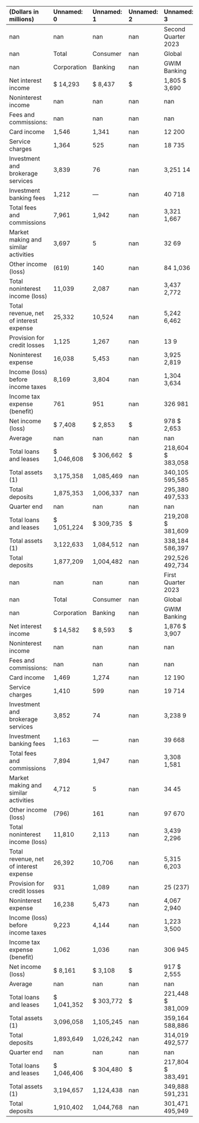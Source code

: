 | (Dollars in millions)                  | Unnamed: 0   | Unnamed: 1   | Unnamed: 2   | Unnamed: 3          | Unnamed: 4   | Unnamed: 5   | Unnamed: 6   | Unnamed: 7   |
|:---------------------------------------|:-------------|:-------------|:-------------|:--------------------|:-------------|:-------------|:-------------|:-------------|
| nan                                    | nan          | nan          | nan          | Second Quarter 2023 | nan          | nan          | nan          | nan          |
| nan                                    | Total        | Consumer     | nan          | Global              | nan          | Global       | nan          | All          |
| nan                                    | Corporation  | Banking      | nan          | GWIM Banking        | nan          | Markets      | nan          | Other        |
| Net interest income                    | $ 14,293     | $ 8,437      | $            | 1,805 $ 3,690       | $            | 297          | $            | 64           |
| Noninterest income                     | nan          | nan          | nan          | nan                 | nan          | nan          | nan          | nan          |
| Fees and commissions:                  | nan          | nan          | nan          | nan                 | nan          | nan          | nan          | nan          |
| Card income                            | 1,546        | 1,341        | nan          | 12 200              | nan          | 19           | nan          | (26)         |
| Service charges                        | 1,364        | 525          | nan          | 18 735              | nan          | 85           | nan          | 1            |
| Investment and brokerage services      | 3,839        | 76           | nan          | 3,251 14            | nan          | 499          | nan          | (1)          |
| Investment banking fees                | 1,212        | —            | nan          | 40 718              | nan          | 503          | nan          | (49)         |
| Total fees and commissions             | 7,961        | 1,942        | nan          | 3,321 1,667         | nan          | 1,106        | nan          | (75)         |
| Market making and similar activities   | 3,697        | 5            | nan          | 32 69               | nan          | 3,409        | nan          | 182          |
| Other income (loss)                    | (619)        | 140          | nan          | 84 1,036            | nan          | 59           | nan          | (1,938)      |
| Total noninterest income (loss)        | 11,039       | 2,087        | nan          | 3,437 2,772         | nan          | 4,574        | nan          | (1,831)      |
| Total revenue, net of interest expense | 25,332       | 10,524       | nan          | 5,242 6,462         | nan          | 4,871        | nan          | (1,767)      |
| Provision for credit losses            | 1,125        | 1,267        | nan          | 13 9                | nan          | (4)          | nan          | (160)        |
| Noninterest expense                    | 16,038       | 5,453        | nan          | 3,925 2,819         | nan          | 3,349        | nan          | 492          |
| Income (loss) before income taxes      | 8,169        | 3,804        | nan          | 1,304 3,634         | nan          | 1,526        | nan          | (2,099)      |
| Income tax expense (benefit)           | 761          | 951          | nan          | 326 981             | nan          | 420          | nan          | (1,917)      |
| Net income (loss)                      | $ 7,408      | $ 2,853      | $            | 978 $ 2,653         | $            | 1,106        | $            | (182)        |
| Average                                | nan          | nan          | nan          | nan                 | nan          | nan          | nan          | nan          |
| Total loans and leases                 | $ 1,046,608  | $ 306,662    | $            | 218,604 $ 383,058   | $            | 128,539      | $            | 9,745        |
| Total assets (1)                       | 3,175,358    | 1,085,469    | nan          | 340,105 595,585     | nan          | 877,471      | nan          | 276,728      |
| Total deposits                         | 1,875,353    | 1,006,337    | nan          | 295,380 497,533     | nan          | 33,222       | nan          | 42,881       |
| Quarter end                            | nan          | nan          | nan          | nan                 | nan          | nan          | nan          | nan          |
| Total loans and leases                 | $ 1,051,224  | $ 309,735    | $            | 219,208 $ 381,609   | $            | 131,128      | $            | 9,544        |
| Total assets (1)                       | 3,122,633    | 1,084,512    | nan          | 338,184 586,397     | nan          | 851,206      | nan          | 262,334      |
| Total deposits                         | 1,877,209    | 1,004,482    | nan          | 292,526 492,734     | nan          | 33,049       | nan          | 54,418       |
| nan                                    | nan          | nan          | nan          | First Quarter 2023  | nan          | nan          | nan          | nan          |
| nan                                    | Total        | Consumer     | nan          | Global              | nan          | Global       | nan          | All          |
| nan                                    | Corporation  | Banking      | nan          | GWIM Banking        | nan          | Markets      | nan          | Other        |
| Net interest income                    | $ 14,582     | $ 8,593      | $            | 1,876 $ 3,907       | $            | 109          | $            | 97           |
| Noninterest income                     | nan          | nan          | nan          | nan                 | nan          | nan          | nan          | nan          |
| Fees and commissions:                  | nan          | nan          | nan          | nan                 | nan          | nan          | nan          | nan          |
| Card income                            | 1,469        | 1,274        | nan          | 12 190              | nan          | 16           | nan          | (23)         |
| Service charges                        | 1,410        | 599          | nan          | 19 714              | nan          | 78           | nan          | —            |
| Investment and brokerage services      | 3,852        | 74           | nan          | 3,238 9             | nan          | 533          | nan          | (2)          |
| Investment banking fees                | 1,163        | —            | nan          | 39 668              | nan          | 469          | nan          | (13)         |
| Total fees and commissions             | 7,894        | 1,947        | nan          | 3,308 1,581         | nan          | 1,096        | nan          | (38)         |
| Market making and similar activities   | 4,712        | 5            | nan          | 34 45               | nan          | 4,398        | nan          | 230          |
| Other income (loss)                    | (796)        | 161          | nan          | 97 670              | nan          | 23           | nan          | (1,747)      |
| Total noninterest income (loss)        | 11,810       | 2,113        | nan          | 3,439 2,296         | nan          | 5,517        | nan          | (1,555)      |
| Total revenue, net of interest expense | 26,392       | 10,706       | nan          | 5,315 6,203         | nan          | 5,626        | nan          | (1,458)      |
| Provision for credit losses            | 931          | 1,089        | nan          | 25 (237)            | nan          | (53)         | nan          | 107          |
| Noninterest expense                    | 16,238       | 5,473        | nan          | 4,067 2,940         | nan          | 3,351        | nan          | 407          |
| Income (loss) before income taxes      | 9,223        | 4,144        | nan          | 1,223 3,500         | nan          | 2,328        | nan          | (1,972)      |
| Income tax expense (benefit)           | 1,062        | 1,036        | nan          | 306 945             | nan          | 640          | nan          | (1,865)      |
| Net income (loss)                      | $ 8,161      | $ 3,108      | $            | 917 $ 2,555         | $            | 1,688        | $            | (107)        |
| Average                                | nan          | nan          | nan          | nan                 | nan          | nan          | nan          | nan          |
| Total loans and leases                 | $ 1,041,352  | $ 303,772    | $            | 221,448 $ 381,009   | $            | 125,046      | $            | 10,077       |
| Total assets (1)                       | 3,096,058    | 1,105,245    | nan          | 359,164 588,886     | nan          | 870,038      | nan          | 172,725      |
| Total deposits                         | 1,893,649    | 1,026,242    | nan          | 314,019 492,577     | nan          | 36,109       | nan          | 24,702       |
| Quarter end                            | nan          | nan          | nan          | nan                 | nan          | nan          | nan          | nan          |
| Total loans and leases                 | $ 1,046,406  | $ 304,480    | $            | 217,804 $ 383,491   | $            | 130,804      | $            | 9,827        |
| Total assets (1)                       | 3,194,657    | 1,124,438    | nan          | 349,888 591,231     | nan          | 861,477      | nan          | 267,623      |
| Total deposits                         | 1,910,402    | 1,044,768    | nan          | 301,471 495,949     | nan          | 33,624       | nan          | 34,590       |
